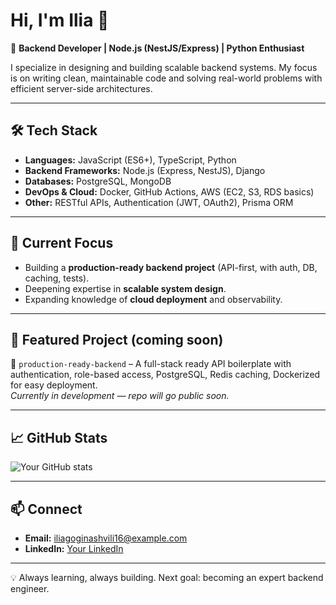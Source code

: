 # Hi, I'm Ilia 👋

🚀 **Backend Developer | Node.js (NestJS/Express) | Python Enthusiast**  

I specialize in designing and building scalable backend systems. My focus is on writing clean, maintainable code and solving real-world problems with efficient server-side architectures.

---

## 🛠️ Tech Stack
- **Languages:** JavaScript (ES6+), TypeScript, Python  
- **Backend Frameworks:** Node.js (Express, NestJS), Django  
- **Databases:** PostgreSQL, MongoDB
- **DevOps & Cloud:** Docker, GitHub Actions, AWS (EC2, S3, RDS basics)  
- **Other:** RESTful APIs, Authentication (JWT, OAuth2), Prisma ORM  

---

## 📌 Current Focus
- Building a **production-ready backend project** (API-first, with auth, DB, caching, tests).  
- Deepening expertise in **scalable system design**.  
- Expanding knowledge of **cloud deployment** and observability.

---

## 🌟 Featured Project (coming soon)
📂 `production-ready-backend` – A full-stack ready API boilerplate with authentication, role-based access, PostgreSQL, Redis caching, Dockerized for easy deployment.  
*Currently in development — repo will go public soon.*

---

## 📈 GitHub Stats
![Your GitHub stats](https://github-readme-stats.vercel.app/api?username=Ilia01&show_icons=true&theme=tokyonight)

---

## 📫 Connect
- **Email:** iliagoginashvili16@example.com  
- **LinkedIn:** [Your LinkedIn](https://linkedin.com/in/ilia-goginashvili-066689305)  

---
💡 Always learning, always building. Next goal: becoming an expert backend engineer.
